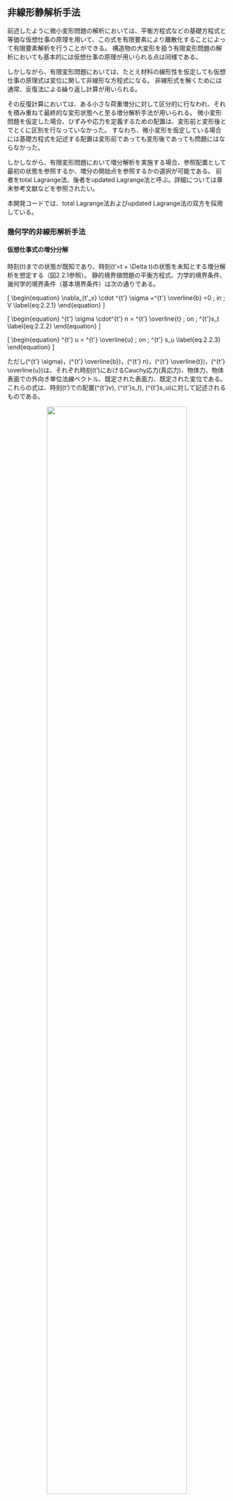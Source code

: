 
## 非線形静解析手法

前述したように微小変形問題の解析においては、平衡方程式などの基礎方程式と等価な仮想仕事の原理を用いて、この式を有限要素により離散化することによって有限要素解析を行うことができる。 構造物の大変形を扱う有限変形問題の解析においても基本的には仮想仕事の原理が用いられる点は同様である。

しかしながら、有限変形問題においては、たとえ材料の線形性を仮定しても仮想仕事の原理式は変位に関して非線形な方程式になる。
非線形式を解くためには通常、反復法による繰り返し計算が用いられる。

その反復計算においては、ある小さな荷重増分に対して区分的に行なわれ、それを積み重ねて最終的な変形状態へと至る増分解析手法が用いられる。
微小変形問題を仮定した場合、ひずみや応力を定義するための配置は、変形前と変形後とでとくに区別を行なっていなかった。
すなわち、微小変形を仮定している場合には基礎方程式を記述する配置は変形前であっても変形後であっても問題にはならなかった。

しかしながら、有限変形問題において増分解析を実施する場合、参照配置として最初の状態を参照するか、増分の開始点を参照するかの選択が可能である。
前者をtotal Lagrange法、後者をupdated Lagrange法と呼ぶ。詳細については章末参考文献などを参照されたい。

本開発コードでは、total Lagrange法およびupdated Lagrange法の双方を採用している。

### 幾何学的非線形解析手法

#### 仮想仕事式の増分分解

時刻\(t\)までの状態が既知であり、時刻\(t’=t + \Delta t\)の状態を未知とする増分解析を想定する（図2.2.1参照）。
静的境界値問題の平衡方程式、力学的境界条件、幾何学的境界条件（基本境界条件）は次の通りである。

\[
\begin{equation}
\nabla_{t'_x} \cdot ^{t'} \sigma +^{t'} \overline{b} =0 \; in \; V
\label{eq:2.2.1}
\end{equation}
\]

\[
\begin{equation}
^{t'} \sigma \cdot^{t'} n = ^{t'} \overline{t} \; on \; ^{t'}s_t
\label{eq:2.2.2}
\end{equation}
\]

\[
\begin{equation}
^{t'} u = ^{t'} \overline{u} \; on \; ^{t'} s_u
\label{eq:2.2.3}
\end{equation}
\]

ただし\(^{t'} \sigma\)，\(^{t'} \overline{b}\)，\(^{t'} n\)，\(^{t'} \overline{t}\)，\(^{t'} \overline{u}\)は、それぞれ時刻\(t’\)におけるCauchy応力(真応力)、物体力、物体表面での外向き単位法線ベクトル、既定された表面力、既定された変位である。
これらの式は、時刻\(t’\)での配置\(^{t'}v\), \(^{t'}s_t\), \(^{t'}s_u\)に対して記述されるものである。

<div style="text-align:center;"><img src="media/theory02_01.png" width="80%"></div>

図 2.2.1　増分解析の概念

### 仮想仕事の原理

式\(\eqref{eq:2.2.1}\)の平衡方程式と式\(\eqref{eq:2.2.2}\)の力学的境界条件と等価な仮想仕事の原理は次式で与えられる。

\[
\begin{equation}
\int_{^{t'}v}{^{t'} \sigma} : \delta^{t'} A_{(L)} \, d^{t'}v =
\int_{^{t'} s_t}^{t'}
\overline{t}
\cdot \delta u \, d^{t'}s +
\int_{V}^{t'}
\overline{b} \cdot \delta u \, d^{t'}v
\label{eq:2.2.4}
\end{equation}
\]

ここで、\(^{t'} A_L\)はAlmansiひずみテンソルの線形部分であり、具体的には次式で表される。

\[
\begin{equation}
^{t'} A_{(L)} = \frac{1}{2}
\left\lbrace \frac{\partial ^{t'} u}{\partial ^{t'} x} + \left( \frac{ \partial ^{t'} u}{\partial ^{t'} x} \right) ^T \right\rbrace
\label{eq:2.2.5}
\end{equation}
\]

式\(\eqref{eq:2.2.4}\)を幾何学的境界条件、ひずみ変位関係式、応力ひずみ関係式とともに解けばよいのであるが、
式\(\eqref{eq:2.2.4}\)は時刻\(t’\)の配置で記述されており、現段階で時刻\(t’\)の配置は未知である。
そこで、時刻 \(0\) の配置 \(V\) または時刻 \(t\) での配置 \(^{t'} v\) を参照した定式化が行われる。

#### total Lagrange法の定式化

ここでは、開発コードで用いられるtotal Lagrange法に基づく定式化を示す。

時刻 \(0\) の初期配置を基準とする時刻 \(t'\) での仮想仕事の原理式は、次式で与えられる。

\[
\begin{equation}
\int_{V}\,^{t'}_{0} S:\delta_0^{t'}
E dV=^{t'}\delta R
\label{eq:2.2.6}
\end{equation}
\]


\[
\begin{equation}
^{t'} \delta R =
\int_{S_t} \,
^{t'}_0 \overline{t} \cdot \delta u dS+
\int_{V} \,
^{t'}_{0} \overline{b} \cdot \delta u dV
\label{eq:2.2.7}
\end{equation}
\]

ただし\(^{t'}_0 S\), \(^{t'}_0 E\)は、それぞれ時刻\(0\)の初期配置を基準とする時刻\(t’\)での2nd Piola-Kirchhoff応力テンソル、Green-Lagrangeひずみテンソルを表す。
また、\(_{0}^{t'}\overline{t}\), \(\,_0^{t'}\overline{b}\)は、公称表面力ベクトル、初期配置の単位体積あたりに換算した物体力であり、式\(\eqref{eq:2.2.1}\)、式\(\eqref{eq:2.2.2}\)、式\(\eqref{eq:2.2.3}\)と関連させて、次式で与えられる。

\[
\begin{equation}
^{t'}_0\overline{t}=\frac{d^{t'}s_{t'}}{dS}\overline{t}
\label{eq:2.2.8}
\end{equation}
\]

\[
\begin{equation}
^{t'}_0\overline{b}=\frac{d^{t'}v_{t'}}{dV}\overline{b}
\label{eq:2.2.9}
\end{equation}
\]

時刻\(t\)におけるGreen-Lagrangeひずみテンソルは次式で定義される。

\[
\begin{equation}
^{t'}_{0} E=\frac{1}{2}
\left\lbrace
  \frac{\partial ^{t}u}{\partial X}
 +\left(\frac{\partial ^{t} u}{\partial X} \right)^T
 +\left(\frac{\partial ^{t} u}{\partial X}\right)^T
 \cdot \frac{\partial ^{t} u}{\partial X}
\right\rbrace
\label{eq:2.2.10}
\end{equation}
\]

ここで、時刻\(t'\)における変位、2nd Piola-Kirchhoff応力\(^{t'} u\), \(_{0}^{t'} S\)を次式のように増分分解して表す。

\[
\begin{equation}
^{t'} u =^{t} u + \Delta u
\label{eq:2.2.11}
\end{equation}
\]

\[
\begin{equation}
_{0}^{t'} S = _{0}^{t} S + \Delta S
\label{eq:2.2.12}
\end{equation}
\]

このとき、変位増分に関連して、Green-Lagrangeひずみの増分は次式で定義される。

\[
\begin{equation}
_{0}^{t'} E = _{0}^{t} E + \Delta E
\label{eq:2.2.13}
\end{equation}
\]

\[
\begin{equation}
\Delta E = \Delta E_{L} + \Delta E_{NL}
\label{eq:2.2.14}
\end{equation}
\]

\[
\begin{equation}
\Delta E_L=\frac{1}{2}
\left\lbrace
\frac{\partial \Delta u}{\partial X}
+\left(\frac{\partial \Delta u}{\partial X}\right)^T
+\left(\frac{\partial \Delta u}{\partial X} \right)^T\cdot
\frac{\partial ^{t} u}{\partial X}
+\left(\frac{\partial ^{t} u}{\partial X} \right)^T
\cdot\frac{\partial \Delta u}{\partial X} \right\rbrace
\label{eq:2.2.15}
\end{equation}
\]

\[
\begin{equation}
\Delta E_{NL} = \frac{1}{2}\left(\frac{\partial \Delta u}{\partial X}\right)^T\cdot\frac{\partial \Delta u}{\partial X}
\label{eq:2.2.16}
\end{equation}
\]

式\(\eqref{eq:2.2.11}\)、式\(\eqref{eq:2.2.12}\)、式\(\eqref{eq:2.2.13}\)、式\(\eqref{eq:2.2.14}\)、式\(\eqref{eq:2.2.15}\)、式\(\eqref{eq:2.2.16}\)を、式\(\eqref{eq:2.2.6}\)、式\(\eqref{eq:2.2.7}\)に代入して次式を得る。

\[
\begin{equation}
\int_{V} \Delta S: (\delta \Delta E_L + \delta \Delta E_{NL})dV + \int_{V}\,_0^{t} S : \delta \Delta E_{NL} dV = ^{t'} \delta R - \int_V{_0^t S} : \delta \Delta E_LdV
\label{eq:2.2.17}
\end{equation}
\]

ここで、\(\Delta S\)は、\(\Delta E_L\)と4階テンソル\(^{t}_{0} C\)と関連づけて次式のように表されると仮定する。

\[
\begin{equation}
\Delta S=^t_0 C:\Delta_t E_{L}
\label{eq:2.2.18}
\end{equation}
\]

式\(\eqref{eq:2.2.17}\)に式\(\eqref{eq:2.2.18}\)を代入し、\(\Delta u\) の二次以上の項を有する \(\Delta S :\delta \Delta E_{NL}\) を省略して次式を得る。

\[
\begin{equation}
\int_V ( ^t_{0}
C \Delta E_L ) : \delta \Delta E_L dV + \int_V\,^t_0 S : \delta \Delta E_{NL} dV = _0^{t'}\delta R - \int_V{_0^t S} : \delta \Delta E_{L} dV
\label{eq:2.2.19}
\end{equation}
\]

式\(\eqref{eq:2.2.19}\)を有限要素により離散化して次式を得る。

\[
\begin{equation}
\delta U^T ( ^t_0 K_L + ^t_0 K_{NL} ) \Delta U = \delta U^{T}\,_{0}^{t'} F - \partial U^T\,^t_{0} Q
\label{eq:2.2.20}
\end{equation}
\]

ここで、\(^t_0\ K_L\), \(^t_0 K_{NL}\), \(_0^{t'} F\), \(^t_0 Q\) は、それぞれ、初期変位マトリクス、初期応力マトリクス、外力ベクトル、内力ベクトルである。

したがって、時刻\(t\)の状態から、時刻\(t’\)の状態を求めるための漸化式は次式で与えられる。

\(i = 0\)

Step1 :
\( \,^{t'}_0 K^{(0)}=^{t}_0 K_L+^{t}_0 K_{NL};\,^{t'}_0 Q^{(0)}=^{t}_0 Q;\, U^{(0)}=^{t} U \)

Step2 :
\( ^{t'}_0 K^{(i)}\Delta U^{(i)}=^{t'}_0 F-^{t'}_0 Q^{(i-1)} \)

Step3 :
\( \,^{t'} U^{(i)}=^{t'} U^{(i-1)} + \Delta U^{(i)} \)

\(i=i+1\)

#### updated Lagrange法の定式化

時刻\(t\)の現配置を基準とする時刻\(t’\)での仮想仕事の原理式は、次式で与えられる。

\[
\begin{equation}
\int_{V}\,^{t'}_{t} S:\delta_t^{t'}
E dV=\,^{t'}\delta R
\label{eq:2.2.21}
\end{equation}
\]

\[
\begin{equation}
^{t'}\delta R = \int_{S_t}\,^{t'}_t\overline{t} \cdot \delta u dS + \int_{V}\,^{t'}_t\overline{b} \cdot \delta u dV
\label{eq:2.2.22}
\end{equation}
\]

ただし

\[
\begin{equation}
^{t'}_{t} \overline{t} = \frac{d^{t'}s_{t'}}{d^ts}\overline{t}
\label{eq:2.2.23}
\end{equation}
\]

\[
\begin{equation}
^{t'}_{t} \overline{b} = \frac{d^{t'}v_{t'}}{d^tv}\overline{b}
\label{eq:2.2.24}
\end{equation}
\]

テンソル\(^{t'}_{t} S\),\(^{t'}_{t} E\)やベクトル、\(^{t'}_t\overline{t}\)、\(^{t'}_t\overline{b}\)が時刻\(t\)の現配置を基準としているが、Green-Lagrangeひずみについては初期変位(時刻\(t\)までの変位)\(^t u\)を含まず

\[
\begin{equation}
^{t'}_{t} E = \Delta_{t} E_{L} + \Delta_{t} E_{NL}
\label{eq:2.2.25}
\end{equation}
\]

ただし

\[
\begin{equation}
\Delta_{t} E_{L}=\frac{1}{2}
\left\lbrace \frac{\partial \Delta u}{\partial^t\, x} + \left(\frac{ \partial \Delta u}{\partial ^t\,x}\right)^T \right\rbrace
\label{eq:2.2.26}
\end{equation}
\]

\[
\begin{equation}
\Delta_t E_{NL} = \frac{1}{2} \left( \frac{ \partial \Delta u}{\partial ^t\,x}\right)^T \cdot \frac{ \partial \Delta u}{\partial^t\,x}
\label{eq:2.2.27}
\end{equation}
\]

の形になる。一方

\[
\begin{equation}
_{t'}^{t} S = _{t}^{t} S + \Delta _{t} S
\label{eq:2.2.28}
\end{equation}
\]

であるから、これを式\(\eqref{eq:2.2.21}\)、式\(\eqref{eq:2.2.22}\)と式\(\eqref{eq:2.2.25}\)に代入し整理すると解くべき方程式が次のように与えられる。

\[
\begin{equation}
\int_{t_{v}} \Delta_{t} S : (\delta \Delta_{t}{E_{L}} + \delta \Delta_t{E_{NL}})d^t{v} + \int_{t_{v}}{_{t}^{t'}S} : \delta \Delta_{t} {E_{NL}}d^t{v}=^{t'} \delta R - \int_{t_{v}}{_{t}^t S} : \delta \Delta_{t} E_{L}d^t{v}
\label{eq:2.2.29}
\end{equation}
\]

ここで、\(\Delta_t S\)は、\(\Delta_{t}{E_{L}}\)と4階テンソル\(^t_t C\)と関連づけて次式のように表されると仮定する。

\[
\begin{equation}
\Delta_t S = ^t_t C : \Delta_t E_{L}
\label{eq:2.2.30}
\end{equation}
\]

これを式\(\eqref{eq:2.2.29}\)に代入し、次式を得る。

\[
\begin{equation}
\int_V ( ^t_t C \Delta_{t} E_{L} ) : \delta \Delta_{t} E_{L} dV+\int_V{^t_{t} S} : \delta \Delta_{t} E_{NL} dV = ^{t'} \delta R - \int_V{_{t}^t S} : \delta \Delta_t E_{L} dV
\label{eq:2.2.31}
\end{equation}
\]

式\(\eqref{eq:2.2.31}\)を有限要素により離散化して次式を得る。

\[
\begin{equation}
\delta U^T ( ^t_t K_{L} + ^t_t K_{NL} ) \Delta U = \delta U^{T}\, {_{t}^{t'}} F - \partial U^T\, {^t_{t} Q}
\label{eq:2.2.32}
\end{equation}
\]

ここで、\(^t_t K_L\), \(^t_t K_{NL}\), \({_t^{t'}} F\), \({^t_t Q}\)は、それぞれ、初期変位マトリクス、初期応力マトリクス、外力ベクトル、内力ベクトルである。

したがって、時刻\(t\)の状態から、時刻\(t’\)の状態を求めるための漸化式は次式で与えられる。

\(i = 0\)

Step1 :
\(\,\,\,^{t'}_t K^{(i)}=\,^{t}_t K_L+^{t}_t K_{NL};\,^{t'}_t Q^{(i)}=\, ^{t}_t Q;\, U^{(i)}=\,^{t} U\)

Step2 :
\(\,\,\,^{t'}_t K^{(i)} \Delta U^{(i)}=\, ^{t'}_t F - ^{t'}_t Q^{(i-1)}\)

Step3 :
\(\,\,\,^{t'} U^{(i)}=\, ^{t'} U^{(i-1)} + \Delta U^{(i)}\)

\(i = i + 1\)

### 材料非線形解析手法

本開発コードでは、等方性超弾性および弾塑性二種類の非線形材料を解析することができる。

解析で対象とする材料は弾塑性材である場合では、updated Lagrange法を適用し、超弾性材である場合では、total Lagrange法を適用している。
また、反復解析手法にはNewton-Raphson法を適用している。

以下にこれらの材料構成式の概要を示す。

#### 超弾性材料

等方性超弾性材料における弾性ポテンシャルエネルギーは、応力の作用していない初期状態からの等方性を持った応答から得られるものであり、
右Cauchy-Green変形テンソル\(C\)の主不変量\(( I_1, I_2, I_3 )\)、または体積変化を除いた変形テンソルの主不変量\((\overline{I}_1 , \overline{I}_2 , \overline{I}_3)\)の関数,つまり、\( W = W ( I_1, I_2, I_3 )\) あるいは \(W = W ( \overline{I}_1 , \overline{I}_2 , \overline{I}_3)\) として表すことができる。

超弾性材の構成式は2nd Piola-Kirchhoff応力とGreen-Lagrangeひずみの関係で定義され、その変形解析はtotal Lagrange法を適用する。

以下では本開発コードに含まれた超弾性モデルの弾性ポテンシャルエネルギー\(W\)を列挙する。
弾性ポテンシャルエネルギー\(W\)がわかれば、以下のように2nd Piola-Kirchhoff応力および応力－ひずみ関係を計算できる

\[
\begin{equation}
S = 2\frac{\partial W}{\partial C}
\label{eq:2.2.33}
\end{equation}
\]

\[
\begin{equation}
C = 4 \frac{ \partial^2 W}{\partial C \partial C}
\label{eq:2.2.34}
\end{equation}
\]

##### (1) Neo Hookean超弾性モデル

Neo-Hookean超弾性モデルは等方性を持つ線形則(Hooke則)を大変形問題へ対応できるように拡張したものである。
その弾性ポテンシャルは以下のとおりである。

\[
\begin{equation}
W = C_{10} ( {\overline I_{1}} - 3 ) + \frac{1}{D_1} ( J - 1 )^2
\label{eq:2.2.35}
\end{equation}
\]

ここで、\(C_{10}\)と\(D_1 \)は材料定数である。

##### (2) Mooney Rivlin超弾性モデル

\[
\begin{equation}
W = C_{10} ( \overline{I}_1 - 3 ) + C_{01} ( \overline{I}_2 - 3 ) + \frac{1}{D_1} ( J - 1 )^2
\label{eq:2.2.36}
\end{equation}
\]

ここで、\(C_{10}\), \(C_{01}\)と\(D_1\)は材料定数である。

##### (3) Arruda Boyce超弾性モデル

\[
\begin{align}
W &= \mu \left[ \frac{1}{2} ( {\overline{I}}_1 - 3 )
   + \frac{1}{20 {\lambda_m}^2} ( \ {{\overline{I}}_1}^2 - 9 )
   + \frac{11}{1050 {\lambda_m}^2} ( {{\overline{I}}_1}^3 - 27 ) \\\
   + \frac{19}{7000 {\lambda_m}^2} ( {{\overline{I}}_1}^4 - 81 )
   + \frac{519}{673750 {\lambda_m}^2} ( {{\overline{I}}_1}^5 - 243 ) \right] \\\
  &+ \frac{1}{D} \left( \frac{J^2 - 1}{2} - \ln J \right)
\label{eq:2.2.37}
\end{align}
\]

\[
\begin{equation}
\mu = \frac{\mu_0}{1 + \frac{3}{5 \lambda_m^2} + \frac{99}{175 \lambda_m^4} + \frac{513}{875 \lambda_m^6} + \frac{42039}{67375 \lambda_m^8}}
\label{eq:2.2.38}
\end{equation}
\]

ここで、\(\mu\), \(\lambda_m\)と\(D\)は材料定数である。

#### 弾塑性材料

本開発コードでは、関連流れ則に準じる弾塑性構成式を適用している。
また、その構成式はKirchhoff応力のJaumman速度と変形速度テンソルの関係を表し、その変形解析はupdated Lagrange法を適用する。

##### (1) 弾塑性構成式

弾塑性体の降伏条件が次のように与えられるものとする。

初期の降伏条件

\[
\begin{equation}
F( \sigma, \sigma_{y_0})
\label{eq:2.2.39}
\end{equation}
\]

後続の降伏条件

\[
\begin{equation}
F(\sigma, \sigma_y (\overline{e}^p))
\label{eq:2.2.40}
\end{equation}
\]

ここで、

  - \(F\) : 降伏関数
  - \(\sigma_{y_0}\) : 初期降伏応力
  - \(\sigma_y\) : 後続の降伏応力
  - \(\sigma\) : 応力テンソル
  - \(e\) : 微小ひずみテンソル
  - \(e^p\) : 塑性ひずみテンソル
  - \(\overline{e}^p\) : 相当塑性ひずみ

降伏応力-相当塑性ひずみ関係が、単軸状態での応力-塑性ひずみ関係に一致するものとする。

**単軸状態での応力-塑性ひずみ関係**

\[
\begin{equation}
\sigma = H(e^p)
\label{eq:2.2.41}
\end{equation}
\]

\[
\begin{equation}
\frac{d \sigma}{d e^p} = H'
\label{eq:2.2.42}
\end{equation}
\]

ここで、\(H'\)は歪硬化係数である

**相当応力-相当塑性ひずみ関係**

\[
\begin{equation}
\overline{\sigma} = H(\overline{e}^p)
\label{eq:2.2.43}
\end{equation}
\]

\[
\begin{equation}
\dot{\overline{\sigma}} = H' \dot{\overline{e}^p}
\label{eq:2.2.44}
\end{equation}
\]

後続の降伏関数は一般には温度、塑性ひずみ仕事の関数であるが、ここでは簡単のため相当塑性ひずみ\(\overline{e}^p\)のみの関数であるものとする。
塑性変形の進行中は\(F=0\)が満たされ続ける為、次式が成立しなければならない。

\[
\begin{equation}
\dot{F} = \frac{\partial F}{\partial \sigma} : \dot{\sigma} + \frac{\partial F}{\partial e^p} : \dot{e}^p = 0
\label{eq:2.2.45}
\end{equation}
\]

式\(\eqref{eq:2.2.45}\)中の\(\dot{F}\)は\(F\)の時間導関数を表しており、以後、ある量\(A\)の時間導関数を\(\dot{A}\)で表す。

ここで、塑性ポテンシャル\(\Theta\)の存在を仮定し、塑性ひずみ速度を次式で表すものとする。

\[
\begin{equation}
\dot{e}^p=\dot{\lambda}\frac{\partial \Theta}{\partial \sigma}
\label{eq:2.2.46}
\end{equation}
\]

ここで\(\dot{\lambda}\)は係数である。

さらに、塑性ポテンシャル\( \Theta \)が降伏関数\(F\)に等しいものとして、次式の関連流れ則を仮定する。

\[
\begin{equation}
\dot{e}^p = \dot{\lambda} \frac{\partial F}{\partial \sigma}
\label{eq:2.2.47}
\end{equation}
\]

この式を式\(\eqref{eq:2.2.45}\)に代入し、下式が得られる。

\[
\begin{equation}
\dot{\lambda} = \frac{a^T : d_D }{A + a^T : D : a}\dot{e}
\label{eq:2.2.48}
\end{equation}
\]

ここで、\(D\)は弾性マトリクスであり、

\[
\begin{align}
  a^T &= \frac{\partial F}{\partial \sigma}
& d_D &= D a^T
&   A &= -\frac{ a }{\dot{\lambda}} \frac{\partial F}{\partial e^p} : \dot{e}^p
\label{eq:2.2.49}
\end{align}
\]

弾塑性の応力―ひずみ関係式は以下のように書ける。

\[
\begin{equation}
\sigma = \left\lbrace D - \frac{ d_D \otimes d^T_D}{ A + d^T_D a} \right\rbrace : \dot{e}
\label{eq:2.2.50}
\end{equation}
\]

弾塑性材の降伏関数\(F\)がわかれば、この式からその構成式が得られる。

##### (1) 降伏関数

以下では本開発コードに含まれた弾塑性降伏関数を列挙する

-  Von Mises降伏関数

\[
\begin{equation}
F = \sqrt{3 J_2} - \sigma_y = 0
\label{2.2.51}
\end{equation}
\]

-  Mohr-Coulomb降伏関数

\[
\begin{equation}
F = \sigma_1 - \sigma_3 + \ ( \ \sigma_1 + \sigma_3\  )\sin \phi - 2 \ c \cos \phi = 0
\label{eq:2.2.52}
\end{equation}
\]

-  Drucker-Prager降伏関数

\[
\begin{equation}
F = \sqrt{J_2} - \ \alpha\ \sigma \ : I - \sigma_y = 0
\label{eq:2.2.53}
\end{equation}
\]

ここでは、材料定数\(\alpha\)と\(\sigma_{y}\)は材料の粘着力と摩擦角から以下のように計算する

\[
\begin{align}
  \alpha &= \frac{2 \sin \phi}{3 + \sin \phi}\
& \sigma_y &= \frac{6\ c \cos \phi}{3 + \sin \phi}
\label{eq:2.2.54}
\end{align}
\]

#### 粘弾性材料

本開発コードでは、一般化されたMaxwellモデルを適用している。
その構成式は以下のように偏差ひずみ\(e\)と偏差粘性ひずみ\(q\)の関数になる。

\[
\begin{equation}
\sigma \ (t) = Ktr \varepsilon I + 2 G ( \mu_0 e + \mu q )
\label{eq:2.2.55}
\end{equation}
\]

ここでは

\[
\begin{equation}
\mu q = \sum_{m = 1}^{M} \mu_{m} q^{(m)} \sum_{m = 0}^{M} \mu_{m} = 1
\label{eq:2.2.56}
\end{equation}
\]

である。また、\(q\)は

\[
\begin{equation}
{\dot{q}}^{(m)} + \frac{1}{\lambda_{m}} q^{(m)} = \dot{e}
\label{eq:2.2.57}
\end{equation}
\]

から求められる。ここでは\(\lambda_m\)はリラクゼーションである。また、リラクゼーション係数\(G\)は、以下のProny級数で表す。

\[
\begin{equation}
G (t) = G \left[ \mu_0 + \sum_{i = 1}^M {\mu_m \exp\left( \frac{-t}{\lambda_m \ } \right)} \right]
\label{eq:2.2.58}
\end{equation}
\]

#### クリープ材料

応力一定の状況下において時間依存性のある変位は「クリープ」と呼ばれる現象である。

前述した粘弾性挙動も一種の線形なクリープ現象と考えることができる。
ここでは、いくつかの非線形なクリープの説明を行うこととする。この現象は瞬間的に発生するひずみに追加することで構成式とする方法が一般的に用いられ、
ある定荷重が継続している間のひずみをクリープひずみ\(\varepsilon^c\ \)とする。
クリープを考慮した構成式は、通常、応力と全クリープひずみの関数として定義されるクリープひずみ速度\({\dot{\varepsilon}}^c\ \)が用いられる。

\[
\begin{equation}
{\dot{\varepsilon}}^c \equiv \frac{\partial \varepsilon^c}{\partial t} = \beta ( \,\sigma,\ \varepsilon^c\  )
\label{eq:2.2.59}
\end{equation}
\]

ここで、瞬間的に発生するひずみが弾性ひずみ\(\varepsilon^e \)であるとすると、全ひずみはクリープひずみを加えた次式のように表される。

\[
\begin{equation}
\varepsilon = \varepsilon^e + \varepsilon^c
\label{eq:2.2.60}
\end{equation}
\]

ここで、

\[
\begin{equation}
\varepsilon^e = {c^e}^{-1}\ : \sigma
\label{eq:2.2.61}
\end{equation}
\]

である。

前述の塑性材料でも示したように、クリープを示す構成式に対して数値解析上の時間積分の方法を示さなければならい。
クリープを考慮したときの構成式は、

\[
\begin{equation}
\sigma_{n + 1} = c\ :\ ( \varepsilon_{n + 1} - \varepsilon_{n + 1}^c )
\label{eq:2.2.62}
\end{equation}
\]

\[
\begin{equation}
\varepsilon_{n + 1}^c = \varepsilon_n^c + \ \Delta t\ \beta_{n + \theta}
\label{eq:2.2.63}
\end{equation}
\]

ここで、\(\ \beta_{n + \theta}\ \)は、

\[
\begin{equation}
\beta_{n + \theta} = ( 1 - \theta  ) \beta_n + \theta \beta_{n + 1}
\label{eq:2.2.64}
\end{equation}
\]

とする。また、クリープひずみ増分\(\Delta \varepsilon^c\ \)は、非線形方程式を単純化した

\[
\begin{equation}
R_{n + 1} = \varepsilon_{n + 1} - \ c^{- 1}\ : \sigma_{n + 1} - \ \varepsilon_n^c - \ \Delta t\ \beta_{n + \theta} = \mathbf{0}
\label{eq:2.2.65}
\end{equation}
\]

とする。

Newton-Raphson法での反復計算では、初期値を\(\sigma_{n + 1} = \sigma_n\ \)および有限要素法から求められるひずみ増分として、反復解と増分解は次式とする。

\[
\begin{equation}
R_{n + 1}^{(k + 1)} = \mathbf{0} = \ R_{n + 1}^{(k)} - ( \ c^{- 1} + \Delta t\ c_{n + 1}^c\  ) d \sigma_{n + 1}^{(k)}
\label{eq:2.2.66}
\end{equation}
\]

ここで、

\[
\begin{equation}
c_{n + 1}^c = \frac{ \partial \beta} {\partial \sigma}\  |_{n + \theta} = \theta \frac{ \partial \beta}{\partial \sigma}\ |_{n + 1}
\label{eq:2.2.67}
\end{equation}
\]

とする。
式\(\eqref{eq:2.2.65}\)と式\(\eqref{eq:2.2.66}\)の解を使って残差\(R\)が\(\mathbf{0}\)になるまで反復解法を行うとき、応力\(\sigma_{n + 1}\)と接線係数

\[
\begin{equation}
c_{n + 1}^* = ( c^{-1} + \Delta t c_{n + 1}^c )^{- 1}
\label{eq:2.2.68}
\end{equation}
\]

を用いる。

式\(\eqref{eq:2.2.59}\)の具体的な式として、本開発コードは、以下のようなNortonモデルを適用している。
その構成式は下式のような相当クリープひずみ\({\dot{\varepsilon}}^{cr}\)がmises応力\(q\)と時間\(t\)の関数と表す。

\[
\begin{equation}
{\dot{\varepsilon}}^{cr} = A q^n t^m
\label{eq:2.2.69}
\end{equation}
\]

ここでは、\(A\),\(m\),\(n\)は材料定数である。

### 接触解析手法

2つの物体が接触すると、接触面を介して接触力\(t_c\)が伝達される。
仮想仕事の原理式（2.2.4）を以下のように書きかえる。

\[
\begin{equation}
\int^{t'}_{^{t'}v}\,^{t'} \sigma : \delta^{t'} A_{(L)} d^{t'}v = \int^{t'}_{^{t'}S_{t}}\,^{t'} \overline{t} \cdot \delta u d^{t'}s+ \int^{t'}_{V} \overline{b} \cdot \delta u d^{t'}v + \int^{t'}_{^{t'} S _{c}}t_{c}[\delta u^{(1)} - u^{(2)}]
\label{eq:2.2.70}
\end{equation}
\]

ここで、\(S_c\)は接触面積、\(u^{(1)}\)と\(u^{(2)}\)はそれぞれ接触物体1と接触物体2の変位を表している。

接触解析では、接触する可能性のある面を対にして指定する。
この面の対の片方をマスター面、もう片方をスレーブ面とする。
このマスタースレーブ解析手法では、接触拘束条件を以下のように仮定する。

  1.  スレーブ節点は，マスター面を貫通しない。
  2.  接触があった時、スレーブ節点は接触位置とし、この接触点を通じマスター面とスレーブ面が互いに接触力，摩擦力を伝達する。

式\(\eqref{eq:2.2.70}\)の最後の項を有限要素により離散化して次式を得る

\[
\begin{equation}
\int^{t'}_{^{t'}S_{c}} t_c [\delta u^{(1)} - \delta u^{(2)}] \approx \delta UK_c \Delta U + \delta UF_c
\label{eq:2.2.71}
\end{equation}
\]

ここでは、\(K_c\)と\(F_c\)はそれぞれ接触剛性マトリクスおよび接触力を表す。
この式を式\(\eqref{eq:2.2.20}\)あるいは\(\eqref{eq:2.2.32}\)に代入すると、接触拘束を考慮したtotal Lagrange法およびupdated Lagrange法の有限要素法定式は以下のようになる。

\[
\begin{equation}
\delta U^T ( ^t_0 K_L + ^t_0 K_{NL} + K_c ) \Delta U = \delta U^T {_0^{t'} F} - \partial U^T {^t_0 Q} + \delta UF_c
\label{eq:2.2.72}
\end{equation}
\]

\[
\begin{equation}
\delta U^T (^t_t K_L + ^t_t K_{NL} + K_c ) \Delta U = \delta U^T {_{t} ^{t'} F} - \partial U^T {^t_t Q}+ \delta UF_c
\label{eq:2.2.73}
\end{equation}
\]

本開発ソフトは変形体同士間の接触変形解析ができ、ユーザーから以下の解析機能を選択できる。

-  微小すべり接触問題：この解析では接触点の位置変化がないと仮定している。
-  有限すべり接触問題：この解析は、変形と伴い接触位置変化のある場合に対応している。
-  摩擦なし接触問題
-  摩擦あり接触問題：この解析はCoulomb摩擦則に対応している。

ただし、微小変形線形弾性解析を選択した場合は、微小すべり摩擦なし問題となる。

また、現時点では一次ソリッド要素（要素番号341, 351, 361）の接触解析のみ対応している。


